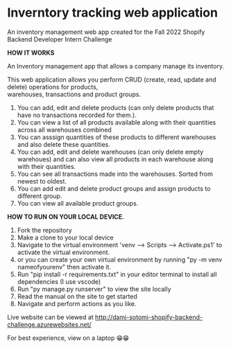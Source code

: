 # Inverntory tracking web application
 An inventory management web app created for the Fall 2022 Shopify Backend Developer Intern Challenge



<strong><b> HOW IT WORKS </b> </strong>
<p> An Inventory management app that allows a company manage its inventory.</p>

<p> This web application allows you perform CRUD (create, read, update and delete) operations for products, </br> warehouses, transactions and product groups.</p>

1. You can add, edit and delete products (can only delete products that have no transactions recorded for them.).
2. You can view a list of all products available along with their quantities across all warehouses combined
3. You can asssign quantities of these products to different warehouses and also delete these quantities. 
4. You can add, edit and delete warehouses (can only delete empty warehoues) and can also view all products in each warehouse along with their quantities.
5. You can see all transactions made into the warehouses. Sorted from newest to oldest.
6. You can add edit and delete product groups and assign products to different group.
8. You can view all available product groups.




<strong>**HOW TO RUN ON YOUR LOCAL DEVICE.**</strong>
1. Fork the repository
2. Make a clone to your local device
3. Navigate to the virtual environment 'venv --> Scripts --> Activate.ps1' to activate the virtual environment.
4. or you can create your own virtual environment by running "py -m venv nameofyourenv" then activate it.
5. Run "pip install -r requirements.txt" in your editor terminal to install all dependencies (I use vscode)
6. Run "py manage.py runserver" to view the site locally
7. Read the manual on the site to get started 
8. Navigate and perform actions as you like.

Live website can be viewed at http://dami-sotomi-shopify-backend-challenge.azurewebsites.net/

For best experience, view on a laptop 😁😁
